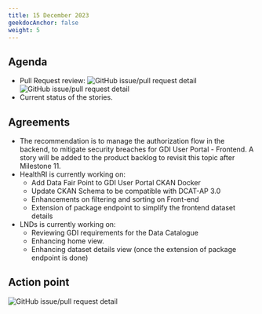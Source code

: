 ```yaml
---
title: 15 December 2023
geekdocAnchor: false
weight: 5
---
```

<!--
SPDX-FileCopyrightText: 2024 PNED G.I.E.

SPDX-License-Identifier: CC-BY-4.0
-->

## Agenda
* Pull Request review:
    ![GitHub issue/pull request detail](https://img.shields.io/github/pulls/detail/state/GenomicDataInfrastructure/gdi-userportal-frontend/15?label=Extend%20frond%20end%20with%20keycloak%20authentication)
    ![GitHub issue/pull request detail](https://img.shields.io/github/pulls/detail/state/GenomicDataInfrastructure/gdi-userportal-ckan-docker/17?label=Replace%20ckanext-keycloak%20by%20ckanext-oidc-pkce)
* Current status of the stories.

## Agreements
* The recommendation is to manage the authorization flow in the backend, to mitigate security breaches for GDI User Portal - Frontend. A story will be added to the product backlog to revisit this topic after Milestone 11.
* HealthRI is currently working on:
    * Add Data Fair Point to GDI User Portal CKAN Docker
    * Update CKAN Schema to be compatible with DCAT-AP 3.0
    * Enhancements on filtering and sorting on Front-end
    * Extension of package endpoint to simplify the frontend dataset details
* LNDs is currently working on:
    * Reviewing GDI requirements for the Data Catalogue
    * Enhancing home view.
    * Enhancing dataset details view (once the extension of package endpoint is done)

## Action point
![GitHub issue/pull request detail](https://img.shields.io/github/issues/detail/state/GenomicDataInfrastructure/gdi-userportal-frontend/16?label=Move%20authorisation%20flow%20to%20a%20backend)
